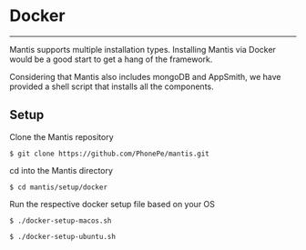 # Docker
---

Mantis supports multiple installation types. Installing Mantis via Docker would be a good start to get a hang of the framework.

Considering that Mantis also includes mongoDB and AppSmith, we have provided a shell script that installs all the components.

## Setup

Clone the Mantis repository 

```shell
$ git clone https://github.com/PhonePe/mantis.git
```

cd into the Mantis directory    

```shell
$ cd mantis/setup/docker
```

Run the respective docker setup file based on your OS

```shell
$ ./docker-setup-macos.sh

$ ./docker-setup-ubuntu.sh
```